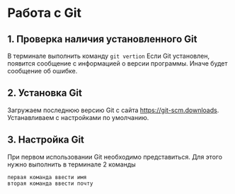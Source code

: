 # Работа с Git

## 1. Проверка наличия установленного Git
В терминале выполнить команду `git vertion` 
Если Git установлен, появится сообщение с информацией о версии программы. 
Иначе будет сообщение об ошибке.

## 2. Установка Git
Загружаем последнюю версию Git с сайта https://git-scm.downloads. Устанавливаем с настройками по умолчанию. 

## 3. Настройка Git
При первом использовании Git необходимо представиться. 
Для этого нужно выполнить в терминале 2 команды 
```
первая команда ввести имя
вторая команда ввести почту
```
